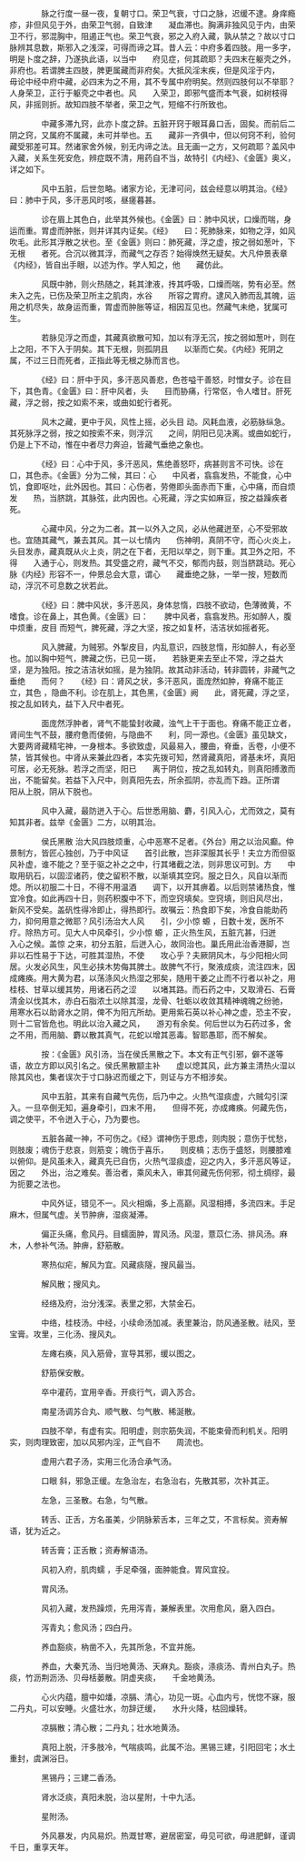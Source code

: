 <!-- { "loadSidebar": true } -->
　　　　脉之行度一昼一夜，复朝寸口。荣卫气衰，寸口之脉，迟缓不逮。身痒瘾疹，非但风见于外，由荣卫气弱，自致津　　凝血滞也。胸满非独风见于内，由荣卫不行，邪混胸中，阻遏正气也。荣卫气衰，邪之入府入藏，孰从禁之？故以寸口　　脉辨其息数，斯邪入之浅深，可得而谛之耳。昔人云：中府多着四肢。用一多字，明是卜度之辞，乃遂执此语，以当中　　府见症，何其疏耶？夫四末在躯壳之外，非府也。若谓脾主四肢，脾更属藏而非府矣。大抵风淫末疾，但是风淫于内，　　毋论中经中府中藏，必四末为之不用，其不专属中府明矣。然则四肢何以不举耶？人身荣卫，正行于躯壳之中者也。风　　入荣卫，即邪气盛而本气衰，如树枝得风，非摇则折。故知四肢不举者，荣卫之气，短缩不行所致也。

　　　　中藏多滞九窍，此亦卜度之辞。五脏开窍于眼耳鼻口舌，固矣。而前后二阴之窍，又属府不属藏，未可并举也。五　　藏非一齐俱中，但以何窍不利，验何藏受邪差可耳。然诸家舍外候，别无内谛之法。且无画一之方，又何疏耶？盖风中　　入藏，关系生死安危，辨症既不清，用药自不当，故特引《内经》、《金匮》奥义，详之如下。

　　　　风中五脏，后世忽略。诸家方论，无津可问，兹会经意以明其治。《经》曰：肺中于风，多汗恶风时咳，昼瘥暮甚。

　　　　诊在眉上其色白，此举其外候也。《金匮》曰：肺中风状，口燥而喘，身运而重。胃虚而肿胀，则并详其内证矣。《经》　　曰：死肺脉来，如物之浮，如风吹毛。此形其浮散之状也。至《金匮》则曰：肺死藏，浮之虚，按之弱如葱叶，下无根　　者死。合沉以微其浮，而藏气之存否？始得焕然无疑矣。大凡仲景表章《内经》，皆自出手眼，以述为作。学人知之，他　　藏仿此。

　　　　风既中肺，则火热随之，耗其津液，抟其呼吸，口燥而喘，势有必至。然未入之先，已伤及荣卫所主之肌肉，水谷　　所容之胃府。逮风入肺而乱其魄，运用之机尽失，故身运而重，胃虚而肿胀等证，相因互见也。然藏气未绝，犹属可生。

　　　　若脉见浮之而虚，其藏真欲散可知，加以有浮无沉，按之弱如葱叶，则在上之阳，不下入于阴矣。其下无根，则孤阴且　　以渐而亡矣。《内经》死阴之属，不过三日而死者，正指此等无根之脉而言也。

　　　　《经》曰：肝中于风，多汗恶风善悲，色苍嗌干善怒，时憎女子。诊在目下，其色青。《金匮》曰：肝中风者，头　　目而胁痛，行常伛，令人嗜甘。肝死藏，浮之弱，按之如索不来，或曲如蛇行者死。

　　　　风木之藏，更中于风，风性上摇，必头目 动。风耗血液，必筋脉纵急。其死脉浮之弱，按之如按索不来，则浮沉　　之间，阴阳已见决离。或曲如蛇行，仍是上下不动，惟在中者尽力奔迫，皆藏气垂绝之象也。

　　　　《经》曰：心中于风，多汗恶风，焦绝善怒吓，病甚则言不可快。诊在口，其色赤。《金匮》分为二候，其曰：心　　中风者，翕翕发热，不能食，心中饥，食即呕吐，此外因也。其曰：心伤者，劳倦即头面赤而下重，心中痛，而自烦发　　热，当脐跳，其脉弦，此内因也。心死藏，浮之实如麻豆，按之益躁疾者死。

　　　　心藏中风，分之为二者。其一以外入之风，必从他藏迸至，心不受邪故也。宜随其藏气，兼去其风。其一以七情内　　伤神明，真阴不守，而心火炎上，头目发赤，藏真既从火上炎，阴之在下者，无阳以举之，则下重。其卫外之阳，不得　　入通于心，则发热。其受盛之府，藏气不交，郁而内鼓，则当脐跳动。死心脉《内经》形容不一，仲景总会大意，谓心　　藏垂绝之脉，一举一按，短数而动，浮沉不可息数之状若此。

　　　　《经》曰：脾中风状，多汗恶风，身体怠惰，四肢不欲动，色薄微黄，不嗜食。诊在鼻上，其色黄。《金匮》曰：　　脾中风者，翕翕发热。形如醉人，腹中烦重，皮目 而短气，脾死藏，浮之大坚，按之如复杯，洁洁状如摇者死。

　　　　风入脾藏，为贼邪。外掣皮目，内乱意识，四肢怠惰，形如醉人，有必至也。加以胸中短气，脾藏之伤，已见一斑，　　若脉更来去至止不常，浮之益大坚，是为独阳。按之洁洁状如摇，是为独阴。故其动非活动，转非圆转，非藏气之垂绝　　而何？　　《经》曰：肾风之状，多汗恶风，面庞然如肿，脊痛不能正立，其色 ，隐曲不利。诊在肌上，其色黑，《金匮》阙　　此，肾死藏，浮之坚，按之乱如转丸，益下入尺中者死。

　　　　面庞然浮肿者，肾气不能蛰封收藏，浊气上干于面也。脊痛不能正立者，肾间生气不鼓，腰府惫而偻俯，与隐曲不　　利，同一源也。《金匮》虽见缺文，大要两肾藏精宅神，一身根本。多欲致虚，风最易入，腰曲，脊垂，舌卷，小便不　　禁，皆其候也。中肾从来兼此四者，本实先拨可知，然肾藏真阳，肾基未坏，真阳可居，必无死脉。若浮之而坚，阳已　　离于阴位，按之乱如转丸，则真阳搏激而出，不能留矣。若益下入尺中，则真阳先去，所余孤阴，亦乱而下趋。正所谓　　阳从上脱，阴从下脱也。

　　　　风中入藏，最防迸入于心。后世悉用脑、麝，引风入心，尤而效之，莫有知其非者。兹举《金匮》二方，以明其治。

　　　　侯氏黑散 治大风四肢烦重，心中恶寒不足者。《外台》用之以治风癫。仲景制方，皆匠心独创，乃于中风证　　首引此散，岂非深服其长乎！夫立方而但驱风补虚，谁不能之？至于驱之补之之中，行其堵截之法，则非思议可到。方　　中取用矾石，以固涩诸药，使之留积不散，以渐填其空窍。服之日久，风自以渐而熄。所以初服二十日，不得不用温酒　　调下，以开其痹着。以后则禁诸热食，惟宜冷食。如此再四十日，则药积腹中不下，而空窍填矣。空窍填，则旧风尽出，　　新风不受矣。盖矾性得冷即止，得热即行。故嘱云：热食即下矣，冷食自能助药力，抑何用意之微耶？风引汤治大人风　　引，少小惊 螈 ，日数十发，医所不疗。除热方可。见大人中风牵引，少小惊 螈 ，正火热生风，五脏亢甚，归迸　　入心之候。盖惊 之来，初分五脏，后迸入心，故同治也。巢氏用此治香港脚，岂非以石性易于下达，可胜其湿热，不使　　攻心乎？夫厥阴风木，与少阳相火同居。火发必风生，风生必挟木势侮其脾土。故脾气不行，聚液成痰，流注四末，因　　成瘫痪。用大黄为君，以荡涤风火热湿之邪矣，随用干姜之止而不行者以补之，用桂枝、甘草以缓其势，用诸石药之涩　　以堵其路。而石药之中，又取滑石、石膏清金以伐其木，赤白石脂浓土以除其湿，龙骨、牡蛎以收敛其精神魂魄之纷驰，　　用寒水石以助肾水之阴，俾不为阳亢所劫。更用紫石英以补心神之虚，恐主不安，则十二官皆危也。明此以治入藏之风，　　游刃有余矣。何后世以为石药过多，舍之不用，而用脑、麝以散其真气，花蛇以增其恶毒。智耶愚耶，而不解矣。

　　　　按：《金匮》风引汤，当在侯氏黑散之下。本文有正气引邪，僻不遂等语，故立方即以风引名之。侯氏黑散颛主补　　虚以熄其风，此方兼主清热火湿以除其风也，集者误次于寸口脉迟而缓之下，则证与方不相涉矣。

　　　　风中五脏，其来有自藏气先伤，后乃中之。火热气湿痰虚，六贼勾引深入。一旦卒倒无知，遍身牵引，四末不用，　　但得不死，亦成瘫痪。何藏先伤，调之使平，不令迸入于心，乃为要也。

　　　　五脏各藏一神，不可伤之。《经》谓神伤于思虑，则肉脱；意伤于忧愁，则肢废；魂伤于悲哀，则筋变；魄伤于喜乐，　　则皮槁；志伤于盛怒，则腰膝难以俯仰。是风虽未入，藏真先已自伤，火热气湿痰虚，迎之内入，多汗恶风等证，因之　　外出，治之难矣。善治者，乘风未入，审其何藏先伤何邪，彻土绸缪，最为扼要之法也。

　　　　中风外证，错见不一。风火相煽，多上高巅。风湿相搏，多流四末。手足麻木，但属气虚。关节肿痹，湿痰凝滞。

　　　　偏正头痛，愈风丹。目蠕面肿，胃风汤。风湿，薏苡仁汤、排风汤。麻木，人参补气汤。肿痹，舒筋散。

　　　　寒热似疟，解风为宜。风藏痰隧，搜风最当。

　　　　解风散；搜风丸。

　　　　经络及府，治分浅深。表里之邪，大禁金石。

　　　　中络，桂枝汤。中经，小续命汤加减。表里兼治，防风通圣散。祛风，至宝膏。攻里，三化汤、搜风丸。

　　　　左瘫右痪，风入筋骨，宣导其邪，缓以图之。

　　　　舒筋保安散。

　　　　卒中灌药，宜用辛香。开痰行气，调入苏合。

　　　　南星汤调苏合丸、顺气散、匀气散、稀涎散。

　　　　四肢不举，有虚有实。阳明虚，则宗筋失润，不能束骨而利机关。阳明实，则肉理致密，加以风邪内淫，正气自不　　周流也。

　　　　虚用六君子汤，实用三化汤合承气汤。

　　　　口眼 斜，邪急正缓。左急治左，右急治右，先散其邪，次补其正。

　　　　左急，三圣散。右急，匀气散。

　　　　转舌、正舌，方名虽美，少阴脉萦舌本，三年之艾，不言标矣。资寿解语，犹为近之。

　　　　转舌膏；正舌散；资寿解语汤。

　　　　风初入府，肌肉蠕 ，手足牵强，面肿能食。胃风宜投。

　　　　胃风汤。

　　　　风初入藏，发热躁烦，先用泻青，兼解表里。次用愈风，磨入四白。

　　　　泻青丸；愈风汤；四白丹。

　　　　养血豁痰，枘凿不入，先其所急，不宜并施。

　　　　养血，大秦艽汤、当归地黄汤、天麻丸。豁痰，涤痰汤、青州白丸子。热痰，竹沥荆沥汤、贝母栝蒌散。阴虚夹痰，　　千金地黄汤。

　　　　心火内蕴，膻中如燔，凉膈、清心，功见一斑。心血内亏，恍惚不寐，服二丹丸，可以安睡。火盛壮水，勿辞迂缓，　　水升火降，枯回燥转。

　　　　凉膈散；清心散；二丹丸；壮水地黄汤。

　　　　真阳上脱，汗多肢冷，气喘痰鸣，此属不治。黑锡三建，引阳回宅；水土重封，虞渊浴日。

　　　　黑锡丹；三建二香汤。

　　　　肾水泛痰，真阳未脱，治以星附，十中九活。

　　　　星附汤。

　　　　外风暴发，内风易炽。热溉甘寒，避居密室，毋见可欲，毋进肥鲜，谨调千日，重享天年。

